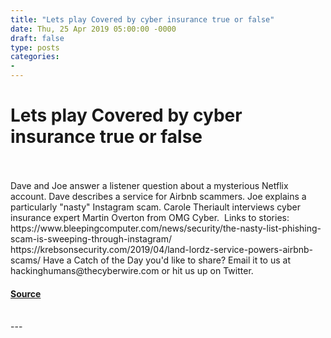 ```yaml
---
title: "Lets play Covered by cyber insurance true or false"
date: Thu, 25 Apr 2019 05:00:00 -0000
draft: false
type: posts
categories: 
- 
---
```

# Lets play Covered by cyber insurance true or false

<br/>

<br/>
Dave and Joe answer a listener question about a mysterious Netflix account. Dave describes a service for Airbnb scammers. Joe explains a particularly "nasty" Instagram scam. Carole Theriault interviews cyber insurance expert Martin Overton from OMG Cyber.  Links to stories: https://www.bleepingcomputer.com/news/security/the-nasty-list-phishing-scam-is-sweeping-through-instagram/  https://krebsonsecurity.com/2019/04/land-lordz-service-powers-airbnb-scams/ Have a Catch of the Day you'd like to share? Email it to us at hackinghumans@thecyberwire.com or hit us up on Twitter.

#### [Source](https://thecyberwire.com/podcasts/hacking-humans/46/notes)

<br/>
---
